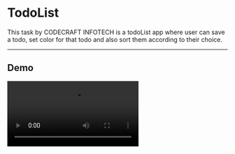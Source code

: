 # **TodoList**

This task by CODECRAFT INFOTECH is a todoList app where user can save a todo, set color for that todo and also sort them according to their choice.

---

## **Demo**

<video src="https://github.com/user-attachments/assets/074f1137-8c08-4997-8e50-e35903b62b53" controls="controls" style="max-width: 100%; height: auto;">
    Demo how the app works.
</video>
